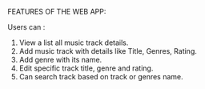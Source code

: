 FEATURES OF THE WEB APP:

Users can :

1. View a list all music track details. 
2. Add music track with details like Title, Genres, Rating.
3. Add genre with its name. 
5. Edit specific track title, genre and rating.
5. Can search track based on track or genres name.

